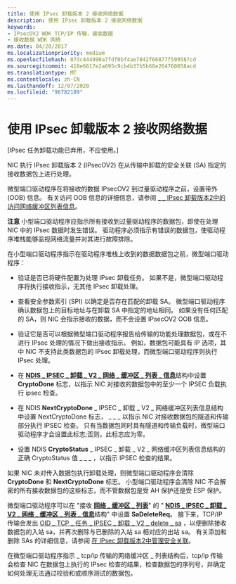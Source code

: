 ```yaml
---
title: 使用 IPsec 卸载版本 2 接收网络数据
description: 使用 IPsec 卸载版本 2 接收网络数据
keywords:
- IPsecOV2 WDK TCP/IP 传输，接收数据
- 接收数据 WDK 网络
ms.date: 04/20/2017
ms.localizationpriority: medium
ms.openlocfilehash: 07dc444990a7fdf0bf4ae7842f66877f599587cd
ms.sourcegitcommit: 418e6617e2a695c9cb4b37b5b60e264760858acd
ms.translationtype: MT
ms.contentlocale: zh-CN
ms.lasthandoff: 12/07/2020
ms.locfileid: "96782189"
---
```

# <a name="receiving-network-data-with-ipsec-offload-version-2"></a>使用 IPsec 卸载版本 2 接收网络数据

\[IPsec 任务卸载功能已弃用，不应使用。\]




NIC 执行 IPsec 卸载版本 2 (IPsecOV2) 在从传输中卸载的安全关联 (SA) 指定的接收数据包上进行处理。

微型端口驱动程序在将接收的数据 IPsecOV2 到过量驱动程序之前，设置带外 (OOB) 信息。 有关访问 OOB 信息的详细信息，请参阅 [ \_ \_ IPsec 卸载版本2中的访问网络缓冲区列表信息](accessing-net-buffer-list-information-in-ipsec-offload-version-2.md)。

**注意**  小型端口驱动程序应指示所有接收到过量驱动程序的数据包，即使在处理 NIC 中的 IPsec 数据时发生错误。 驱动程序必须指示有错误的数据包，使驱动程序堆栈能够监视网络流量并对其进行故障排除。

 

在小型端口驱动程序指示在驱动程序堆栈上收到的数据数据包之前，微型端口驱动程序：

-   验证是否已将硬件配置为处理 IPsec 卸载任务。 如果不是，微型端口驱动程序将执行接收指示，无其他 IPsec 卸载处理。

-   查看安全参数索引 (SPI) 以确定是否存在匹配的卸载 SA。 微型端口驱动程序确认数据包上的目标地址与在卸载 SA 中指定的地址相同。 如果没有任何匹配的 SA，则 NIC 会指示接收的数据，而不会设置 IPsecOV2 OOB 信息。

-   验证它是否可以根据微型端口驱动程序报告给传输的功能处理数据包，或在不进行 IPsec 处理的情况下做出接收指示。 例如，数据包可能具有 IP 选项，其中 NIC 不支持此类数据包的 IPsec 卸载处理，而微型端口驱动程序则执行 IPsec 处理。

-   在 [**NDIS \_ IPSEC \_ 卸载 \_ V2 \_ 网络 \_ 缓冲区 \_ 列表 \_ 信息**](/windows-hardware/drivers/ddi/ndis/ns-ndis-_ndis_ipsec_offload_v2_net_buffer_list_info)结构中设置 **CryptoDone** 标志，以指示 NIC 对接收的数据包中的至少一个 IPSEC 负载执行 ipsec 检查。

-   在 NDIS **NextCryptoDone** \_ IPSEC \_ 卸载 \_ V2 \_ 网络缓冲区列表信息结构中设置 NextCryptoDone 标志， \_ \_ \_ 以指示 NIC 对接收数据包的隧道和传输部分执行 IPSEC 检查。 只有当数据包同时具有隧道和传输负载时，微型端口驱动程序才会设置此标志;否则，此标志应为零。

-   设置 NDIS **CryptoStatus** \_ IPSEC \_ 卸载 \_ V2 \_ 网络缓冲区列表信息结构的正确 CryptoStatus 值 \_ \_ \_ ，以指示 IPSEC 检查的结果。

如果 NIC 未对传入数据包执行卸载处理，则微型端口驱动程序会清除 **CryptoDone** 和 **NextCryptoDone** 标志。 小型端口驱动程序会清除 NIC 不会解密的所有接收数据包的这些标志，而不管数据包是受 AH 保护还是受 ESP 保护。

微型端口驱动程序可以在 "接收 [**网络 \_ 缓冲区 \_ 列表**](/windows-hardware/drivers/ddi/ndis/ns-ndis-_net_buffer_list)" 的 " [**NDIS \_ IPSEC \_ 卸载 \_ V2 \_ 网络 \_ 缓冲区 \_ 列表 \_ 信息**](/windows-hardware/drivers/ddi/ndis/ns-ndis-_ndis_ipsec_offload_v2_net_buffer_list_info)结构" 中设置 **SaDeleteReq**。 接下来，TCP/IP 传输会发出 [OID \_ TCP \_ 任务 \_ IPSEC \_ 卸载 \_ V2 \_ delete \_ sa](./oid-tcp-task-ipsec-offload-v2-delete-sa.md) ，以便删除接收数据包的入站 sa，并再次删除与已删除的入站 sa 相对应的出站 sa。 有关添加和删除 SAs 的详细信息，请参阅 [在 IPsec 卸载版本2中管理安全关联](managing-security-associations-in-ipsec-offload-version-2.md)。

在微型端口驱动程序指示 \_ tcp/ip 传输的网络缓冲区 \_ 列表结构后，tcp/ip 传输会检查 NIC 在数据包上执行的 IPsec 检查的结果，检查数据包的序列号，并确定如何处理无法通过校验和或顺序测试的数据包。

 


